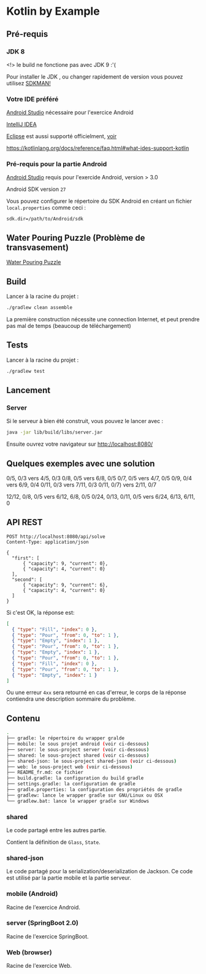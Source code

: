 Kotlin by Example
===

Pré-requis
---

### JDK 8
  
<!> le build ne fonctione pas avec JDK 9 :'(

Pour installer le JDK , ou changer rapidement de version vous pouvez utilisez [SDKMAN!](http://sdkman.io/)
  
### Votre IDE préféré
 
[Android Studio](https://developer.android.com/studio/index.html) nécessaire pour l'exercice Android

[IntelliJ IDEA](https://www.jetbrains.com/idea/)

[Eclipse](http://www.eclipse.org/) est aussi supporté officielment, [voir](https://kotlinlang.org/docs/tutorials/getting-started-eclipse.html)

<https://kotlinlang.org/docs/reference/faq.html#what-ides-support-kotlin>

### Pré-requis pour la partie Android

[Android Studio](https://developer.android.com/studio/index.html) requis pour l'exercide Android, version > 3.0

Android SDK version `27`

Vous pouvez configurer le répertoire du SDK Android en créant un fichier `local.properties` comme ceci :

```properties
sdk.dir=/path/to/Android/sdk
```

Water Pouring Puzzle (Problème de transvasement)
---

[Water Pouring Puzzle](https://en.wikipedia.org/wiki/Water_pouring_puzzle)

Build
---

Lancer à la racine du projet :

```bash
./gradlew clean assemble

```

La première construction nécessite une connection Internet, et peut prendre pas mal de temps (beaucoup de téléchargement)

Tests
---

Lancer à la racine du projet :

```bash
./gradlew test

```

Lancement
---

### Server

Si le serveur à bien été construit, vous pouvez le lancer avec :

```bash
java -jar lib/build/libs/server.jar
```

Ensuite ouvrez votre navigateur sur <http://localhost:8080/>

Quelques exemples avec une solution
---

0/5, 0/3 vers 4/5, 0/3
0/8, 0/5 vers 6/8, 0/5
0/7, 0/5 vers 4/7, 0/5
0/9, 0/4 vers 6/9, 0/4
0/11, 0/3 vers 7/11, 0/3
0/11, 0/7) vers 2/11, 0/7

12/12, 0/8, 0/5 vers 6/12, 6/8, 0/5
0/24, 0/13, 0/11, 0/5 vers 6/24, 6/13, 6/11, 0

API REST
---

```
POST http://localhost:8080/api/solve
Content-Type: application/json

{
  "first": [
      { "capacity": 9, "current": 0},
      { "capacity": 4, "current": 0}
  ],
  "second": [
      { "capacity": 9, "current": 6},
      { "capacity": 4, "current": 0}
  ]
}
```

Si c'est OK, la réponse est:

```json
[
  { "type": "Fill", "index": 0 },
  { "type": "Pour", "from": 0, "to": 1 },
  { "type": "Empty", "index": 1 },
  { "type": "Pour", "from": 0, "to": 1 },
  { "type": "Empty", "index": 1 },
  { "type": "Pour", "from": 0, "to": 1 },
  { "type": "Fill", "index": 0 },
  { "type": "Pour", "from": 0, "to": 1 },
  { "type": "Empty", "index": 1 }
]
```

Ou une erreur `4xx` sera retourné en cas d'erreur, le corps de la réponse contiendra une description sommaire du problème.

Contenu
---

```bash
.
├── gradle: le répertoire du wrapper gralde
├── mobile: le sous projet android (voir ci-dessous)
├── server: le sous-project server (voir ci-dessous)
├── shared: le sous-project shared (voir ci-dessous)
├── shared-json: le sous-project shared-json (voir ci-dessous)
├── web: le sous-project web (voir ci-dessous)
├── README_fr.md: ce fichier
├── build.gradle: la configuration du build gradle
├── settings.gradle: la configuration de gradle
├── gradle.properties: la configuration des propriétés de gradle
├── gradlew: lance le wrapper gradle sur GNU/Linux ou OSX
└── gradlew.bat: lance le wrapper gradle sur Windows
```

### shared

Le code partagé entre les autres partie.

Contient la définition de `Glass`, `State`.

### shared-json

Le code partagé pour la serialization/deserialization de Jackson.
Ce code est utilisé par la partie mobile et la partie serveur.

### mobile (Android)

Racine de l'exercice Android.

### server (SpringBoot 2.0)

Racine de l'exercice SpringBoot.

### Web (browser)

Racine de l'exercice Web.
